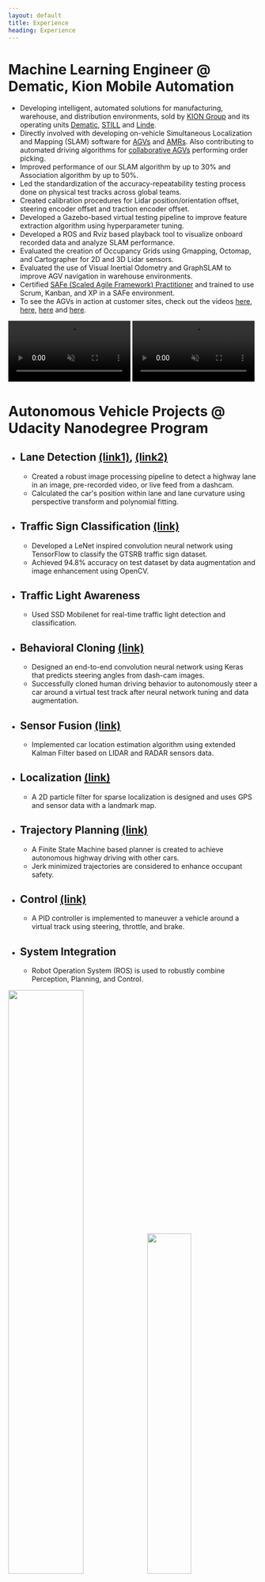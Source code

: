 ```yaml
---
layout: default
title: Experience
heading: Experience
---
```



# Machine Learning Engineer @ Dematic, Kion Mobile Automation
- Developing intelligent, automated solutions for manufacturing, warehouse, and distribution environments, sold by [KION Group](https://www.kiongroup.com/en/About-us/KION-at-a-glance/) and its operating units [Dematic](https://www.dematic.com/en-us/products/products-overview/agv-systems/), [STILL](https://www.still.de/en-DE/intralogistics-systems/automation-systems.html) and [Linde](https://www.linde-mh.com/en/Product-Finder/index.html?productTypes[]=2368). 
- Directly involved with developing on-vehicle Simultaneous Localization and Mapping (SLAM) software for [AGVs](https://www.kiongroup.com/en/News-Stories/Stories/Automation/Story-Detail_19968.html) and [AMRs](https://www.kiongroup.com/en/News-Stories/Stories/Growing-in-China/Story-Detail_34432.html). Also contributing to automated driving algorithms for [collaborative AGVs](https://www.kiongroup.com/en/News-Stories/Press-Releases/Press-Releases-Detail.html?id=33024&type=internal&title=Excellent%20picking%20performance:%20STILL%20OPX%20iGo%20neo%20triumphs%20at%20Telematics%20Award) performing order picking.
- Improved performance of our SLAM algorithm by up to 30% and Association algorithm by up to 50%.
- Led the standardization of the accuracy-repeatability testing process done on physical test tracks across global teams.
- Created calibration procedures for Lidar position/orientation offset, steering encoder offset and traction encoder offset.
- Developed a Gazebo-based virtual testing pipeline to improve feature extraction algorithm using hyperparameter tuning.
- Developed a ROS and Rviz based playback tool to visualize onboard recorded data and analyze SLAM performance.
- Evaluated the creation of Occupancy Grids using Gmapping, Octomap, and Cartographer for 2D and 3D Lidar sensors.
- Evaluated the use of Visual Inertial Odometry and GraphSLAM to improve AGV navigation in warehouse environments.
- Certified [SAFe (Scaled Agile Framework) Practitioner](https://www.youracclaim.com/go/eCNozIcD) and trained to use Scrum, Kanban, and XP in a SAFe environment.
- To see the AGVs in action at customer sites, check out the videos [here](https://www.youtube.com/watch?v=qnB6AhUDGwE), [here](https://www.youtube.com/watch?v=kYLGAisXTNk&feature=emb_title), [here](https://www.youtube.com/watch?v=MRJD1L6-Q1M) and [here](https://www.youtube.com/watch?v=KZww5lcbfNk&t=85s).

<div class="center">
    <video autoplay loop playsinline muted style="width:49%;">
        <!--https://www.youtube.com/watch?v=_zAH9TiMPgU-->
        <source src="../assets/experience/AGVs.mp4" type="video/mp4">
        Your browser does not support the video tag.
    </video>
    <video autoplay loop playsinline muted style="width:49%;">
        <source src="../assets/experience/AMRs.mp4" type="video/mp4">
        Your browser does not support the video tag.
    </video>
</div>



# Autonomous Vehicle Projects @ Udacity Nanodegree Program 
- ## Lane Detection [(link1)](https://github.com/ssharma1991/autonomous-car-basic-lane-detection), [(link2)](https://github.com/ssharma1991/autonomous-car-advanced-lane-detection)
    - Created a robust image processing pipeline to detect a highway lane in an image, pre-recorded video, or live feed from a dashcam.
    - Calculated the car's position within lane and lane curvature using perspective transform and polynomial fitting.

- ## Traffic Sign Classification [(link)](https://github.com/ssharma1991/autonomous-car-traffic-sign-classification)
    - Developed a LeNet inspired convolution neural network using TensorFlow to classify the GTSRB traffic sign dataset.
    - Achieved 94.8% accuracy on test dataset by data augmentation and image enhancement using OpenCV.

- ## Traffic Light Awareness
    - Used SSD Mobilenet for real-time traffic light detection and classification.

- ## Behavioral Cloning [(link)](https://github.com/ssharma1991/autonomous-car-behavioral-cloning)
    - Designed an end-to-end convolution neural network using Keras that predicts steering angles from dash-cam images.
    - Successfully cloned human driving behavior to autonomously steer a car around a virtual test track after neural network tuning and data augmentation.

- ## Sensor Fusion [(link)](https://github.com/ssharma1991/autonomous-car-sensor-fusion)
    - Implemented car location estimation algorithm using extended Kalman Filter based on LIDAR and RADAR sensors data.

- ## Localization [(link)](https://github.com/ssharma1991/autonomous-car-localization)
    - A 2D particle filter for sparse localization is designed and uses GPS and sensor data with a landmark map.

- ## Trajectory Planning [(link)](https://github.com/ssharma1991/autonomous-car-highway-driving)
    - A Finite State Machine based planner is created to achieve autonomous highway driving with other cars.
    - Jerk minimized trajectories are considered to enhance occupant safety.

- ## Control [(link)](https://github.com/ssharma1991/autonomous-car-PID-control)
    - A PID controller is implemented to maneuver a vehicle around a virtual track using steering, throttle, and brake. 

- ## System Integration
    - Robot Operation System (ROS) is used to robustly combine Perception, Planning, and Control.

<div class="center">
    <img src="../assets/experience/car1_behavioral_cloning.gif" style="width:55%;">
    <img src="../assets/experience/car2_highway_driving.gif" style="width:42%;">
</div>
<div class="center">
    <img src="../assets/experience/car3_basic_lane.gif" style="width:37%;">
    <img src="../assets/experience/car4_PID.gif" style="width:26.5%;">
    <img src="../assets/experience/car5_sensor_fusion.gif" style="width:33%;">
</div>
<br />


# Research Assistant @ CAD Innovation and Engineering Lab
- ## Robotics
    - Developed [SnappyXO](http://snappyxo.com/), a laser-cut design-driven robotics platform that enables designing mechanisms, structures, and robots. It has successfully raised $16K+ on [Indiegogo](https://www.indiegogo.com/projects/snappyxo-a-design-driven-robotics-education-kit) for a crowdfunding campaign.
    - Organized workshop "Designing, Prototyping and Programming Robot Motions using MotionGen and SnappyXO" at [IDETC 2018](https://archive.asme.org/events/idetccie2018/program/workshops-tutorials) and "Kinematic Summer School" at [IDETC 2019](https://sites.google.com/stonybrook.edu/2019kiss).
    - Mentored multiple teams, as part of the Vertically Integrated Projects [(VIP)](https://www.stonybrook.edu/commcms/vertically-integrated-projects/teams/_team_page/team_page.php?team=Robotics-driven%20Engineering%20Design%20Exploration) program, for Robotics-driven Engineering Design Exploration. Some of the projects were Walking Robots, Self-driving Car, Sumo/Battle Bot, Biomimetic Robots, Drones and Bots with Arduino alternative microcontrollers.
    - Assisted in developing and improving [Rehabilitation Robots](https://www.stonybrook.edu/commcms/mobilityassist/) for sit-to-stand assist and gait correction. 
    - Collaborated with [ROAR lab](https://roar.me.columbia.edu/home) at Columbia University on the design of spatial robots for neck rehabilitation. 
    <!-- -include images/videos of multi-DoF spatial platform or robotic arm simulation. -->
    <!-- -Used Xbox Kinect to detect 2D hand pose and synthesized planar mechanisms with similar motion. -->

    <div class="center">
    <img src="../assets/experience/snappyxo1.gif" style="width:42%;">
    <img src="../assets/experience/snappyxo2.gif" style="width:56%;">
    </div>
    <br />


- ## Mechanism Design Software [(link)](https://github.com/ssharma1991/MotionGen-Server)
    - Developing a Computational Framework for Data-Driven Mechanism Design Innovation supported by $450K [NSF grant](https://nsf.gov/awardsearch/showAward?AWD_ID=1563413).
    - Created [MotionGen](https://www.stonybrook.edu/commcms/motiongen/) a web-based mechanism design framework. Try it out [here](http://cadcam.eng.sunysb.edu/).
    - It uses MEAN (MongoDB, Express.js, Angular.js, Node.js) stack to create a RESTful web service based on MVC architecture. 
    - Both [iOS](https://apps.apple.com/us/app/motiongen/id1065657088) and [Android](https://play.google.com/store/apps/details?id=com.stonybrookuniversity.motiongen&hl=en&gl=US) apps have been created using Apache Cordova framework.

    <div class="center">
    <img src="../assets/experience/MotionGen1.gif" style="width:36%;">
    <img src="../assets/experience/MotionGen2.gif" style="width:32%;">
    <img src="../assets/experience/MotionGen3.gif" style="width:29%;">
    </div>
    

- ## Research and Algorithms
    - Path synthesis of mechanisms based on Fourier descriptor fitting using Nelder-Mead and Simulated Annealing optimization.
    - Mixed motion and path mechanism synthesis using optimal non-uniform DFT and Singular Value Decomposition.
    - Real-time simulation of planar, spherical, and spatial mechanisms with prismatic and revolute joints using Newton-Raphson optimization.
    - Developed unified planar, spherical, and spatial mechanisms synthesis techniques using Homotopy continuation method for simultaneous type and dimensional synthesis.
    - Developing machine learning based techniques for path synthesis using spatial platform linkages.
    
    <div class="center">
    <img src="../assets/experience/Simulation1.gif" style="width:48%;">
    <img src="../assets/experience/Simulation2.gif" style="width:50%;">
    </div>
    <div class="center">
    <img src="../assets/experience/MotionGen_Motion.gif" style="width:25%;">
    <img src="../assets/experience/MotionGen_path.gif" style="width:38%;">
    <img src="../assets/experience/MotionGen_Mixed.gif" style="width:34%;">
    </div>
    <div class="center">
    <img src="../assets/experience/Sph1.gif" style="width:34%;">
    <img src="../assets/experience/Sph2.gif" style="width:31%;">
    <img src="../assets/experience/Sph3.gif" style="width:31%;">
    </div>


# Product Design @ Vivonics, Inc.
- Coordinated with the design team on developing PMT Monitor, a portable medical headset that detects head trauma.
- Generated concepts for a mechanism that adjusts the interpupillary distance between the lenses focusing on manufacturability and robustness.

<div class="center">
    <img src="../assets/experience/vivonics_PMT1.jpg" style="width:70%;">
    <img src="../assets/experience/vivonics_PMT2.png" style="width:28.5%;">
</div>
<br />


# Design and Manufacturing @ Leviathan Energy
- Designed and manufactured a Hydro-kinetic turbine with an improved airfoil design which produces 50% more power in collaboration with Leviathan Energy.
- Created engineering models using Solidworks and Autodesk Inventor and fabricated parts by FDM based 3D printing.

<div class="center">
    <img src="../assets/experience/leviathan_blade1.png" style="width:53%;">
    <img src="../assets/experience/leviathan_blade2.jpg" style="width:45.5%;">
</div>
<br />


# Research Fellow @ IIIT Jabalpur
- Led a $70k+ research project funded by the Science and Engineering Research Board titled “Development of Additive-Subtractive Integrated Rapid Prototyping System for Improved Part Quality”.
- Spearheaded design and manufacturing teams to create a new hybrid 3D printing process using Pellet based Screw Extruder with CNC machines. Created Toolpath Planning strategies to manufacture CAD models using Hybrid Manufacturing techniques.

<div class="center">
    <img src="../assets/experience/JRF1.jpg" style="width:36%;">
    <img src="../assets/experience/JRF2.PNG" style="width:61.5%;">
</div>
<div class="center">
    <img src="../assets/experience/JRF3.jpg" style="width:99%;">
</div>
<br />

# Design @ Sara Sae
- Involved with product development of Hydraulic Tongs used in the oil and gas industry.
- Carried out Kinematic and Dynamic analysis to find the most probable failure regions.
<div class="center">
    <img src="../assets/experience/hydraulic_tongs.gif" style="width:43%;">
    <video autoplay loop playsinline muted style="width:56%;">
        <source src="../assets/experience/hydraulic_tongs.mp4" type="video/mp4">
        Your browser does not support the video tag.
    </video>
</div>
<br />